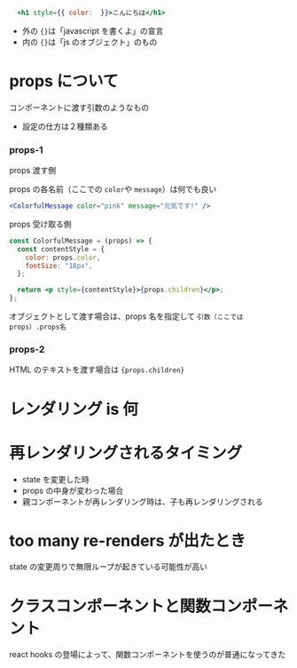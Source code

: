 ```jsx
  <h1 style={{ color:  }}>こんにちは</h1>
```

- 外の `{}`は「javascript を書くよ」の宣言
- 内の `{}`は「js のオブジェクト」のもの

# props について

コンポーネントに渡す引数のようなもの

- 設定の仕方は２種類ある

### props-1

props 渡す側

props の各名前（ここでの `color`や `message`）は何でも良い

```jsx
<ColorfulMessage color="pink" message="元気です!" />
```

props 受け取る側

```jsx
const ColorfulMessage = (props) => {
  const contentStyle = {
    color: props.color,
    fontSize: "18px",
  };

  return <p style={contentStyle}>{props.children}</p>;
};
```

オブジェクトとして渡す場合は、props 名を指定して `引数（ここではprops）.props名`

### props-2

HTML のテキストを渡す場合は `{props.children}`

# レンダリング is 何

# 再レンダリングされるタイミング

- state を変更した時
- props の中身が変わった場合
- 親コンポーネントが再レンダリング時は、子も再レンダリングされる

# too many re-renders が出たとき

state の変更周りで無限ループが起きている可能性が高い

# クラスコンポーネントと関数コンポーネント

react hooks の登場によって、関数コンポーネントを使うのが普通になってきた
